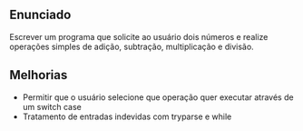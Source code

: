 ## Enunciado
Escrever um programa que solicite ao usuário dois números e realize operações simples de adição, subtração, multiplicação e divisão.

## Melhorias
- Permitir que o usuário selecione que operação quer executar através de um switch case
- Tratamento de entradas indevidas com tryparse e while
